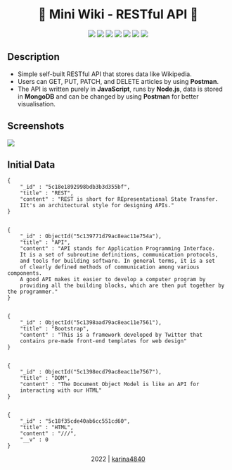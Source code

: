 # <div align="center"> 📓 Mini Wiki - RESTful API 📓</div>

 <div align="center"> 
<img src="https://img.shields.io/badge/-JavaScript-F7DF1E?logo=javascript&logoColor=white&logoWidth=30">
<img src="https://img.shields.io/badge/-Node.js-339933?logo=node.js&logoColor=white&logoWidth=30">
<img src="https://img.shields.io/badge/-JSON-000000?logo=json&logoColor=white&logoWidth=30">
<img src="https://img.shields.io/badge/-MongoDB-47A248?logo=mongodb&logoColor=white&logoWidth=30">
<img src="https://img.shields.io/badge/-Express-000000?logo=express&logoColor=white&logoWidth=30">
<img src="https://img.shields.io/badge/-Postman-FF6C37?logo=postman&logoColor=white&logoWidth=30">
<img src="https://img.shields.io/badge/-Robo3T-4b974b?logo=&logoColor=white&logoWidth=30">
</div>
 

## Description
- Simple self-built RESTful API that stores data like Wikipedia.
- Users can GET, PUT, PATCH, and DELETE articles by using **Postman**.
- The API is written purely in **JavaScript**, runs by **Node.js**, data is stored in **MongoDB** and can be changed by using **Postman** for better visualisation.

## Screenshots

<img src="https://github.com/karina4840/restful-api/blob/main/example/api-example.gif?raw=true"/> 


## Initial Data
```
{
    "_id" : "5c18e1892998bdb3b3d355bf",
    "title" : "REST",
    "content" : "REST is short for REpresentational State Transfer. 
    IIt's an architectural style for designing APIs."
}


{
    "_id" : ObjectId("5c139771d79ac8eac11e754a"),
    "title" : "API",
    "content" : "API stands for Application Programming Interface. 
    It is a set of subroutine definitions, communication protocols, 
    and tools for building software. In general terms, it is a set 
    of clearly defined methods of communication among various components. 
    A good API makes it easier to develop a computer program by 
    providing all the building blocks, which are then put together by the programmer."
}


{
    "_id" : ObjectId("5c1398aad79ac8eac11e7561"),
    "title" : "Bootstrap",
    "content" : "This is a framework developed by Twitter that 
    contains pre-made front-end templates for web design"
}


{
    "_id" : ObjectId("5c1398ecd79ac8eac11e7567"),
    "title" : "DOM",
    "content" : "The Document Object Model is like an API for 
    interacting with our HTML"
}


{
    "_id" : "5c18f35cde40ab6cc551cd60",
    "title" : "HTML",
    "content" : "///",
    "__v" : 0
}
```


<div align="center">
    2022 | <a href="https://github.com/karina4840"> karina4840 </a>
</div>
